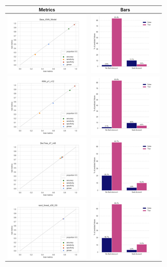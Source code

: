 |Metrics|Bars|
|---|---|
|![](/plots_and_pictures/model_knn_basemodel_scatter.png) |![](/plots_and_pictures/model_knn_basemodel_barplot.png)|
|![](/plots_and_pictures/model_knn_p1_n12_scatter.png) |![](/plots_and_pictures/model_knn_p1_n12_barplot.png)|
|![](/plots_and_pictures/model_dectree_d7_ml8_scatter.png) |![](/plots_and_pictures/model_dectree_d7_ml8_barplot.png)|
|![](/plots_and_pictures/model_rand_forest_d30_l35_scatter.png) |![](/plots_and_pictures/model_rand_forest_d30_l35_barplot.png)|